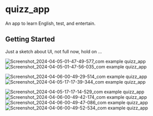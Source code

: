 # quizz_app

An app to learn English, test, and entertain.

## Getting Started

Just a sketch about UI, not full now, hold on ...

![Screenshot_2024-04-05-01-47-49-577_com example quizz_app](https://github.com/vucongtuananh/QuizzApp/assets/106484204/05d767d8-2200-4e6c-9c04-ff4d9d222a12)
![Screenshot_2024-04-05-01-47-56-035_com example quizz_app](https://github.com/vucongtuananh/QuizzApp/assets/106484204/b436c036-293a-4d46-b4e9-a6c69f7eeaeb)

![Screenshot_2024-04-06-00-49-29-514_com example quizz_app](https://github.com/vucongtuananh/QuizzApp/assets/106484204/b884192b-be48-4ec5-9529-d668707bf9aa)
![Screenshot_2024-04-05-17-17-39-344_com example quizz_app](https://github.com/vucongtuananh/QuizzApp/assets/106484204/e6e410a2-9fa5-4ff7-82e6-84775bb4fe0c)

![Screenshot_2024-04-05-17-17-14-529_com example quizz_app](https://github.com/vucongtuananh/QuizzApp/assets/106484204/bd159de6-d384-4928-9329-2e0afb3c85e6)
![Screenshot_2024-04-06-00-49-42-174_com example quizz_app](https://github.com/vucongtuananh/QuizzApp/assets/106484204/1df6aecc-d306-4085-8139-aa9a210815c7)
![Screenshot_2024-04-06-00-49-47-086_com example quizz_app](https://github.com/vucongtuananh/QuizzApp/assets/106484204/8590d7c7-abce-40eb-85dc-0bb91a20b2e5)
![Screenshot_2024-04-06-00-49-52-534_com example quizz_app](https://github.com/vucongtuananh/QuizzApp/assets/106484204/5bdc0734-d5b7-41bc-9c59-c11336bb2439)
